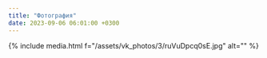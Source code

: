 ```yaml
---
title: "Фотография"
date: 2023-09-06 06:01:00 +0300
---
```



{% include media.html f="/assets/vk_photos/3/ruVuDpcq0sE.jpg" alt="" %}
